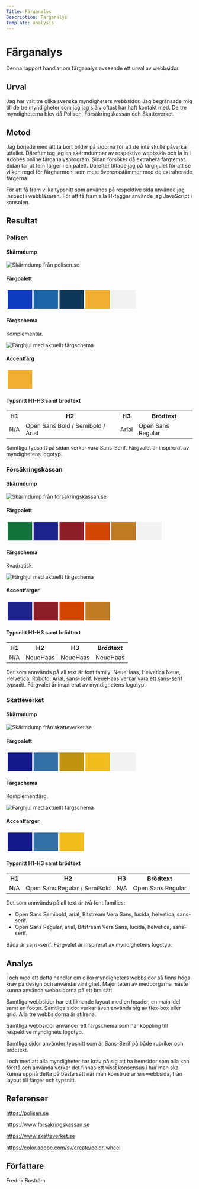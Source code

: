 ```yaml
---
Title: Färganalys
Description: Färganalys
Template: analysis
---
```


Färganalys
=======================
Denna rapport handlar om färganalys avseende ett urval av webbsidor.


Urval
-----------------------
Jag har valt tre olika svenska myndigheters webbsidor. Jag begränsade mig till de tre myndigheter som jag jag själv oftast har haft kontakt med. De tre myndigheterna blev då Polisen, Försäkringskassan och Skatteverket.


Metod
-----------------------
Jag började med att ta bort bilder på sidorna för att de inte skulle påverka utfallet. Därefter tog jag en skärmdumpar av respektive webbsida och la in i Adobes online färganalysprogram. Sidan försöker då extrahera färgtemat. Sidan tar ut fem färger i en palett. Därefter tittade jag på färghjulet för att se vilken regel för färgharmoni som mest överensstämmer med de extraherade färgerna.

För att få fram vilka typsnitt som används på respektive sida använde jag inspect i webbläsaren. För att få fram alla H-taggar använde jag JavaScript i konsolen.


Resultat
-----------------------

### Polisen

#### Skärmdump

![Skärmdump från polisen.se](%assets_url%/img/polisen.se_no-img.png)


#### Färgpalett
<table style="border-spacing: 4px; border-collapse: separate">
<tr>
    <td style="height: 50px; width: 50px; background-color: #0F3BBF">
    <td style="height: 50px; width: 50px; background-color: #1B65A6">
    <td style="height: 50px; width: 50px; background-color: #0E3659">
    <td style="height: 50px; width: 50px; background-color: #F2AE30">
    <td style="height: 50px; width: 50px; background-color: #F2F2F2">
</tr>
</table>


#### Färgschema

Komplementär.

![Färghjul med aktuellt färgschema](%assets_url%/img/polisen_schema.png)


#### Accentfärg
<table style="border-spacing: 4px; border-collapse: separate">
<tr>
    <td style="height: 50px; width: 50px; background-color: #F2AE30">
</tr>
</table>


#### Typsnitt H1-H3 samt brödtext
<table>
<tr>
    <th>H1</th>
    <th>H2</th>
    <th>H3</th>
    <th>Brödtext</th>
</tr>
<tr>
    <td>N/A</td>
    <td>Open Sans Bold / Semibold / Arial</td>
    <td>Arial</td>
    <td>Open Sans Regular</td>
</tr>
</table>

Samtliga typsnitt på sidan verkar vara Sans-Serif.
Färgvalet är inspirerat av myndighetens logotyp.



### Försäkringskassan


#### Skärmdump

![Skärmdump från forsakringskassan.se](%assets_url%/img/forsakringskassan.se_no-img.png)


#### Färgpalett
<table style="border-spacing: 4px; border-collapse: separate">
<tr>
<td style="height: 50px; width: 50px; background-color: #14733D">
<td style="height: 50px; width: 50px; background-color: #1F248C">
<td style="height: 50px; width: 50px; background-color: #8C1F28">
<td style="height: 50px; width: 50px; background-color: #D34503">
<td style="height: 50px; width: 50px; background-color: #BF7A24">
<td style="height: 50px; width: 50px; background-color: #F2F2F2">
</tr>
</table>


#### Färgschema

Kvadratisk.

![Färghjul med aktuellt färgschema](%assets_url%/img/forsakringskassan_schema.png)


#### Accentfärger
<table style="border-spacing: 4px; border-collapse: separate">
<tr>
<td style="height: 50px; width: 50px; background-color: #1F248C">
<td style="height: 50px; width: 50px; background-color: #8C1F28">
<td style="height: 50px; width: 50px; background-color: #D34503">
<td style="height: 50px; width: 50px; background-color: #BF7A24">
</tr>
</table>


#### Typsnitt H1-H3 samt brödtext
<table>
<tr>
    <th>H1</th>
    <th>H2</th>
    <th>H3</th>
    <th>Brödtext</th>
</tr>
<tr>
    <td>N/A</td>
    <td>NeueHaas</td>
    <td>NeueHaas</td>
    <td>NeueHaas</td>
</tr>
</table>

Det som annvänds på all text är font family: NeueHaas, Helvetica Neue, Helvetica, Roboto, Arial, sans-serif. NeueHaas verkar vara ett sans-serif typsnitt.
Färgvalet är inspirerat av myndighetens logotyp.



### Skatteverket


#### Skärmdump

![Skärmdump från skatteverket.se](%assets_url%/img/skatteverket.se_no-img.png)


#### Färgpalett
<table style="border-spacing: 4px; border-collapse: separate">
<tr>
<td style="height: 50px; width: 50px; background-color: #141A8C">
<td style="height: 50px; width: 50px; background-color: #3370A6">
<td style="height: 50px; width: 50px; background-color: #BF930F">
<td style="height: 50px; width: 50px; background-color: #F2BD1D">
<td style="height: 50px; width: 50px; background-color: #F2F2F2">
</tr>
</table>


#### Färgschema

Komplementfärg.

![Färghjul med aktuellt färgschema](%assets_url%/img/skatteverket_schema.png)


#### Accentfärger
<table style="border-spacing: 4px; border-collapse: separate">
<tr>
<td style="height: 50px; width: 50px; background-color: #141A8C">
<td style="height: 50px; width: 50px; background-color: #3370A6">
<td style="height: 50px; width: 50px; background-color: #F2BD1D">
</tr>
</table>

#### Typsnitt H1-H3 samt brödtext
<table>
<tr>
    <th>H1</th>
    <th>H2</th>
    <th>H3</th>
    <th>Brödtext</th>
</tr>
<tr>
    <td>N/A</td>
    <td>Open Sans Regular / SemiBold</td>
    <td>N/A</td>
    <td>Open Sans Regular</td>
</tr>
</table>

Det som annvänds på all text är två font families:
* Open Sans Semibold, arial, Bitstream Vera Sans, lucida, helvetica, sans-serif.
* Open Sans Regular, arial, Bitstream Vera Sans, lucida, helvetica, sans-serif.

Båda är sans-serif.
Färgvalet är inspirerat av myndighetens logotyp.


Analys
-----------------------
I och med att detta handlar om olika myndigheters webbsidor så finns höga krav på design och användarvänlighet. Majoriteten av medborgarna måste kunna använda webbsidorna på ett bra sätt. 

Samtliga webbsidor har ett liknande layout med en header, en main-del samt en footer. Samtliga sidor verkar även använda sig av flex-box eller grid. Alla tre webbsidorna är stilrena. 

Samtliga webbsidor använder ett färgschema som har koppling till respektive myndighets logotyp.

Samtliga sidor använder typsnitt som är Sans-Serif på både rubriker och brödtext.

I och med att alla myndigheter har krav på sig att ha hemsidor som alla kan förstå och använda verkar det finnas ett visst konsensus i hur man ska kunna uppnå detta på bästa sätt när man konstruerar sin webbsida, från layout till färger och typsnitt.


Referenser
-----------------------
https://polisen.se

https://www.forsakringskassan.se

https://www.skatteverket.se

https://color.adobe.com/sv/create/color-wheel


Författare
-----------------------
Fredrik Boström
